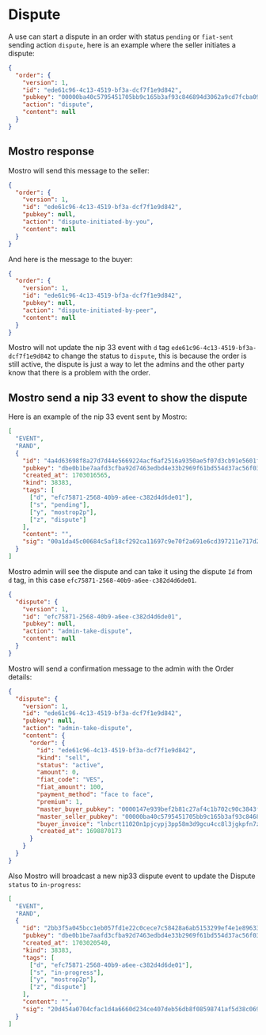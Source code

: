 # Dispute

A use can start a dispute in an order with status `pending` or `fiat-sent` sending action `dispute`, here is an example where the seller initiates a dispute:

```json
{
  "order": {
    "version": 1,
    "id": "ede61c96-4c13-4519-bf3a-dcf7f1e9d842",
    "pubkey": "00000ba40c5795451705bb9c165b3af93c846894d3062a9cd7fcba090eb3bf78",
    "action": "dispute",
    "content": null
  }
}
```

## Mostro response

Mostro will send this message to the seller:

```json
{
  "order": {
    "version": 1,
    "id": "ede61c96-4c13-4519-bf3a-dcf7f1e9d842",
    "pubkey": null,
    "action": "dispute-initiated-by-you",
    "content": null
  }
}
```

And here is the message to the buyer:

```json
{
  "order": {
    "version": 1,
    "id": "ede61c96-4c13-4519-bf3a-dcf7f1e9d842",
    "pubkey": null,
    "action": "dispute-initiated-by-peer",
    "content": null
  }
}
```

Mostro will not update the nip 33 event with `d` tag `ede61c96-4c13-4519-bf3a-dcf7f1e9d842` to change the status to `dispute`, this is because the order is still active, the dispute is just a way to let the admins and the other party know that there is a problem with the order.

## Mostro send a nip 33 event to show the dispute

Here is an example of the nip 33 event sent by Mostro:

```json
[
  "EVENT",
  "RAND",
  {
    "id": "4a4d63698f8a27d7d44e5669224acf6af2516a9350ae5f07d3cb91e5601f7302",
    "pubkey": "dbe0b1be7aafd3cfba92d7463edbd4e33b2969f61bd554d37ac56f032e13355a",
    "created_at": 1703016565,
    "kind": 38383,
    "tags": [
      ["d", "efc75871-2568-40b9-a6ee-c382d4d6de01"],
      ["s", "pending"],
      ["y", "mostrop2p"],
      ["z", "dispute"]
    ],
    "content": "",
    "sig": "00a1da45c00684c5af18cf292ca11697c9e70f2a691e6cd397211e717d2f54362dd401d7567da8184a5c596f48a09693479e67214c23e773523a63d0b1c3f537"
  }
]
```

Mostro admin will see the dispute and can take it using the dispute `Id` from `d` tag, in this case `efc75871-2568-40b9-a6ee-c382d4d6de01`.

```json
{
  "dispute": {
    "version": 1,
    "id": "efc75871-2568-40b9-a6ee-c382d4d6de01",
    "pubkey": null,
    "action": "admin-take-dispute",
    "content": null
  }
}
```

Mostro will send a confirmation message to the admin with the Order details:

```json
{
  "dispute": {
    "version": 1,
    "id": "ede61c96-4c13-4519-bf3a-dcf7f1e9d842",
    "pubkey": null,
    "action": "admin-take-dispute",
    "content": {
      "order": {
        "id": "ede61c96-4c13-4519-bf3a-dcf7f1e9d842",
        "kind": "sell",
        "status": "active",
        "amount": 0,
        "fiat_code": "VES",
        "fiat_amount": 100,
        "payment_method": "face to face",
        "premium": 1,
        "master_buyer_pubkey": "0000147e939bef2b81c27af4c1b702c90c3843f7212a34934bff1e049b7f1427",
        "master_seller_pubkey": "00000ba40c5795451705bb9c165b3af93c846894d3062a9cd7fcba090eb3bf78",
        "buyer_invoice": "lnbcrt11020n1pjcypj3pp58m3d9gcu4cc8l3jgkpfn7zhqv2jfw7p3t6z3tq2nmk9cjqam2c3sdqqcqzzsxqyz5vqsp5mew44wzjs0a58d9sfpkrdpyrytswna6gftlfrv8xghkc6fexu6sq9qyyssqnwfkqdxm66lxjv8z68ysaf0fmm50ztvv773jzuyf8a5tat3lnhks6468ngpv3lk5m7yr7vsg97jh6artva5qhd95vafqhxupyuawmrcqnthl9y",
        "created_at": 1698870173
      }
    }
  }
}
```

Also Mostro will broadcast a new nip33 dispute event to update the Dispute `status` to `in-progress`:

```json
[
  "EVENT",
  "RAND",
  {
    "id": "2bb3f5a045bcc1eb057fd1e22c0cece7c58428a6ab5153299ef4e1e89633fde9",
    "pubkey": "dbe0b1be7aafd3cfba92d7463edbd4e33b2969f61bd554d37ac56f032e13355a",
    "created_at": 1703020540,
    "kind": 38383,
    "tags": [
      ["d", "efc75871-2568-40b9-a6ee-c382d4d6de01"],
      ["s", "in-progress"],
      ["y", "mostrop2p"],
      ["z", "dispute"]
    ],
    "content": "",
    "sig": "20d454a0704cfac1d4a6660d234ce407deb56db8f08598741af5d38c0698a96234fd326a34e7efb2ac20c1c0ed0a921fd50513aab8f5c4b83e2509f2d32794d2"
  }
]
```
